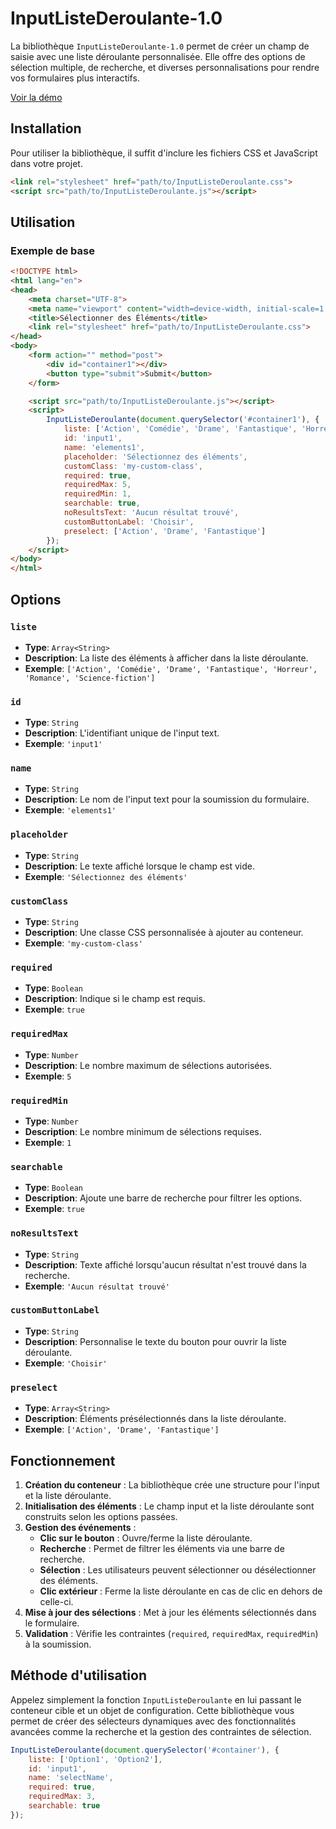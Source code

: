 # InputListeDeroulante-1.0

La bibliothèque `InputListeDeroulante-1.0` permet de créer un champ de saisie avec une liste déroulante personnalisée. Elle offre des options de sélection multiple, de recherche, et diverses personnalisations pour rendre vos formulaires plus interactifs.

[Voir la démo](https://oriloo.github.io/InputListeDeroulante-1.0/)

## Installation

Pour utiliser la bibliothèque, il suffit d'inclure les fichiers CSS et JavaScript dans votre projet.

```html
<link rel="stylesheet" href="path/to/InputListeDeroulante.css">
<script src="path/to/InputListeDeroulante.js"></script>
```

## Utilisation

### Exemple de base

```html
<!DOCTYPE html>
<html lang="en">
<head>
    <meta charset="UTF-8">
    <meta name="viewport" content="width=device-width, initial-scale=1.0">
    <title>Sélectionner des Éléments</title>
    <link rel="stylesheet" href="path/to/InputListeDeroulante.css">
</head>
<body>
    <form action="" method="post">
        <div id="container1"></div>
        <button type="submit">Submit</button>
    </form>

    <script src="path/to/InputListeDeroulante.js"></script>
    <script>
        InputListeDeroulante(document.querySelector('#container1'), {
            liste: ['Action', 'Comédie', 'Drame', 'Fantastique', 'Horreur', 'Romance', 'Science-fiction'],
            id: 'input1',
            name: 'elements1',
            placeholder: 'Sélectionnez des éléments',
            customClass: 'my-custom-class',
            required: true,
            requiredMax: 5,
            requiredMin: 1,
            searchable: true,
            noResultsText: 'Aucun résultat trouvé',
            customButtonLabel: 'Choisir',
            preselect: ['Action', 'Drame', 'Fantastique']
        });
    </script>
</body>
</html>
```

## Options

### `liste`
- **Type**: `Array<String>`
- **Description**: La liste des éléments à afficher dans la liste déroulante.
- **Exemple**: `['Action', 'Comédie', 'Drame', 'Fantastique', 'Horreur', 'Romance', 'Science-fiction']`

### `id`
- **Type**: `String`
- **Description**: L'identifiant unique de l'input text.
- **Exemple**: `'input1'`

### `name`
- **Type**: `String`
- **Description**: Le nom de l'input text pour la soumission du formulaire.
- **Exemple**: `'elements1'`

### `placeholder`
- **Type**: `String`
- **Description**: Le texte affiché lorsque le champ est vide.
- **Exemple**: `'Sélectionnez des éléments'`

### `customClass`
- **Type**: `String`
- **Description**: Une classe CSS personnalisée à ajouter au conteneur.
- **Exemple**: `'my-custom-class'`

### `required`
- **Type**: `Boolean`
- **Description**: Indique si le champ est requis.
- **Exemple**: `true`

### `requiredMax`
- **Type**: `Number`
- **Description**: Le nombre maximum de sélections autorisées.
- **Exemple**: `5`

### `requiredMin`
- **Type**: `Number`
- **Description**: Le nombre minimum de sélections requises.
- **Exemple**: `1`

### `searchable`
- **Type**: `Boolean`
- **Description**: Ajoute une barre de recherche pour filtrer les options.
- **Exemple**: `true`

### `noResultsText`
- **Type**: `String`
- **Description**: Texte affiché lorsqu'aucun résultat n'est trouvé dans la recherche.
- **Exemple**: `'Aucun résultat trouvé'`

### `customButtonLabel`
- **Type**: `String`
- **Description**: Personnalise le texte du bouton pour ouvrir la liste déroulante.
- **Exemple**: `'Choisir'`

### `preselect`
- **Type**: `Array<String>`
- **Description**: Éléments présélectionnés dans la liste déroulante.
- **Exemple**: `['Action', 'Drame', 'Fantastique']`

## Fonctionnement

1. **Création du conteneur** : La bibliothèque crée une structure pour l'input et la liste déroulante.
2. **Initialisation des éléments** : Le champ input et la liste déroulante sont construits selon les options passées.
3. **Gestion des événements** :
    - **Clic sur le bouton** : Ouvre/ferme la liste déroulante.
    - **Recherche** : Permet de filtrer les éléments via une barre de recherche.
    - **Sélection** : Les utilisateurs peuvent sélectionner ou désélectionner des éléments.
    - **Clic extérieur** : Ferme la liste déroulante en cas de clic en dehors de celle-ci.
4. **Mise à jour des sélections** : Met à jour les éléments sélectionnés dans le formulaire.
5. **Validation** : Vérifie les contraintes (`required`, `requiredMax`, `requiredMin`) à la soumission.

## Méthode d'utilisation

Appelez simplement la fonction `InputListeDeroulante` en lui passant le conteneur cible et un objet de configuration. Cette bibliothèque vous permet de créer des sélecteurs dynamiques avec des fonctionnalités avancées comme la recherche et la gestion des contraintes de sélection.

```javascript
InputListeDeroulante(document.querySelector('#container'), {
    liste: ['Option1', 'Option2'],
    id: 'input1',
    name: 'selectName',
    required: true,
    requiredMax: 3,
    searchable: true
});
```